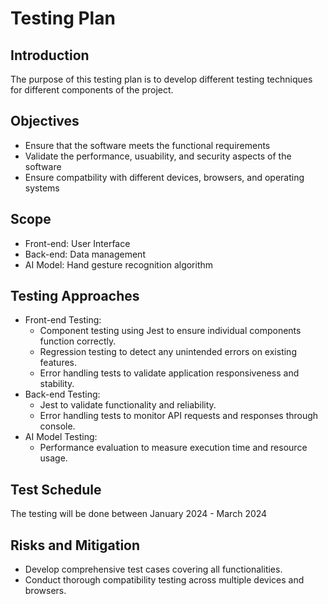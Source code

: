 # Testing Plan 

## Introduction 
The purpose of this testing plan is to develop different testing techniques for different components of the project.
## Objectives
- Ensure that the software meets the functional requirements
- Validate the performance, usuability, and security aspects of the software
- Ensure compatbility with different devices, browsers, and operating systems
## Scope 
- Front-end: User Interface 
- Back-end: Data management
- AI Model: Hand gesture recognition algorithm
## Testing Approaches
- Front-end Testing:
    - Component testing using Jest to ensure individual components function correctly.
    - Regression testing to detect any unintended errors on existing features.
    - Error handling tests to validate application responsiveness and stability.
- Back-end Testing: 
    - Jest to validate functionality and reliability.
    - Error handling tests to monitor API requests and responses through console.
- AI Model Testing:
    - Performance evaluation to measure execution time and resource usage.
## Test Schedule
 The testing will be done between January 2024 - March 2024
## Risks and Mitigation 
- Develop comprehensive test cases covering all functionalities.
- Conduct thorough compatibility testing across multiple devices and browsers.